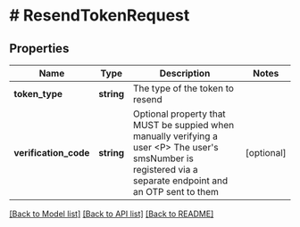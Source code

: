 # # ResendTokenRequest

## Properties

Name | Type | Description | Notes
------------ | ------------- | ------------- | -------------
**token_type** | **string** | The type of the token to resend | 
**verification_code** | **string** | Optional property that MUST be suppied when manually verifying a user &lt;P&gt; The user&#39;s smsNumber is registered via a separate endpoint and an OTP sent to them | [optional] 

[[Back to Model list]](../../README.md#documentation-for-models) [[Back to API list]](../../README.md#documentation-for-api-endpoints) [[Back to README]](../../README.md)


